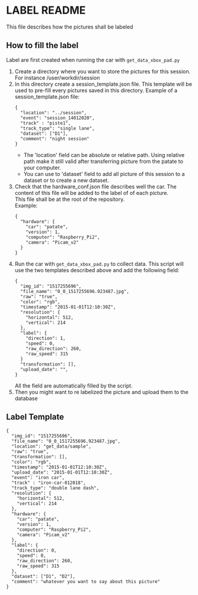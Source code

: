 # LABEL README

This file describes how the pictures shall be labeled


## How to fill the label

Label are first created when running the car with `get_data_xbox_pad.py`
1. Create a directory where you want to store the pictures for this session. For instance /user/workdir/session  
2. In this directory create a session_template.json file. This template will be used to pre-fill every pictures saved in 
   this directory. Example of a session_template.json file:
   ```
   {
     "location": "../session",
     "event": "session_14012020",
     "track" : "piste1",
     "track_type": "single lane",
     "dataset": ["D1"],
     "comment": "night session"
   }
   ```
   - The 'location' field can be absolute or relative path. Using relative path make it still valid after transferring
 picture from the patate to your computer.  
   - You can use to 'dataset' field to add all picture of this session to a dataset or to create a new dataset.
3. Check that the hardware_conf.json file describes well the car. The content of this file will be added to the label of
   of each picture.  
   This file shall be at the root of the repository.  
   Example:
   ```
   {
     "hardware": {
       "car": "patate",
       "version": 1,
       "computer": "Raspberry_Pi2",
       "camera": "Picam_v2"
     }
   }
   ```
4. Run the car with `get_data_xbox_pad.py` to collect data. This script will use the two templates described above and 
   add the following field:
   ```
   {
     "img_id": "1517255696",
     "file_name": "0_0_1517255696.923487.jpg",
     "raw": "true",
     "color": "rgb",
     "timestamp": "2015-01-01T12:10:30Z",
     "resolution": {
       "horizontal": 512,
       "vertical": 214
     },
     "label": {
       "direction": 1,
       "speed": 0,
       "raw_direction": 260,
       "raw_speed": 315
     }
     "transformation": [],
     "upload_date": "",
   }
   ```
   All the field are automatically filled by the script.
5. Then you might want to re labelized the picture and upload them to the database

## Label Template

```
{
  "img_id": "1517255696",
  "file_name": "0_0_1517255696.923487.jpg",
  "location": "get_data/sample",
  "raw": "true",
  "transformation": [],
  "color": "rgb",
  "timestamp": "2015-01-01T12:10:30Z",
  "upload_date": "2015-01-01T12:10:30Z",
  "event": "iron car",
  "track" : "iron-car-012018",
  "track_type": "double lane dash",
  "resolution": {
    "horizontal": 512,
    "vertical": 214
  },
  "hardware": {
    "car": "patate",
    "version": 1,
    "computer": "Raspberry_Pi2",
    "camera": "Picam_v2"
  },
  "label": {
    "direction": 0,
    "speed": 0,
    "raw_direction": 260,
    "raw_speed": 315
  },
  "dataset": ["D1", "D2"],
  "comment": "whatever you want to say about this picture"
}
```

